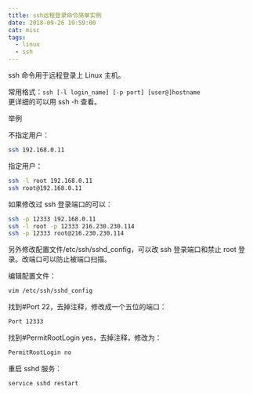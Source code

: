```yaml
---
title: ssh远程登录命令简单实例
date: 2018-09-26 19:59:00
cat: misc
tags:
  - linux
  - ssh
---
```


ssh 命令用于远程登录上 Linux 主机。

常用格式：`ssh [-l login_name] [-p port] [user@]hostname`<br>
更详细的可以用 ssh -h 查看。

举例

不指定用户：

```bash
ssh 192.168.0.11
```

指定用户：

```bash
ssh -l root 192.168.0.11
ssh root@192.168.0.11
```

如果修改过 ssh 登录端口的可以：

```bash
ssh -p 12333 192.168.0.11
ssh -l root -p 12333 216.230.230.114
ssh -p 12333 root@216.230.230.114
```

另外修改配置文件/etc/ssh/sshd_config，可以改 ssh 登录端口和禁止 root 登录。改端口可以防止被端口扫描。

编辑配置文件：

```bash
vim /etc/ssh/sshd_config
```

找到#Port 22，去掉注释，修改成一个五位的端口：

```bash
Port 12333
```

找到#PermitRootLogin yes，去掉注释，修改为：

```bash
PermitRootLogin no
```

重启 sshd 服务：

```bash
service sshd restart
```
